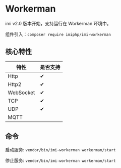 # Workerman

imi v2.0 版本开始，支持运行在 Workerman 环境中。

组件引入：`composer require imiphp/imi-workerman`

## 核心特性

| 特性 | 是否支持 |
|-|-
| Http | ✔ |
| Http2 | ✔ |
| WebSocket | ✔ |
| TCP | ✔ |
| UDP | ✔ |
| MQTT |  |

## 命令

启动服务: `vendor/bin/imi-workerman workerman/start`

停止服务: `vendor/bin/imi-workerman workerman/start`
